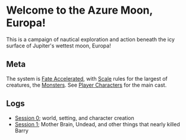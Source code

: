 # Welcome to the Azure Moon, Europa!

This is a campaign of nautical exploration and action beneath the icy surface of Jupiter's wettest moon, Europa!

## Meta
The system is [Fate Accelerated](https://fate-srd.com/fate-accelerated/get-started), with [Scale](https://fate-srd.com/fate-system-toolkit/scale) rules for the largest of creatures, the [Monsters](Details/Monsters.md). See [Player Characters](Characters/PlayerCharacters.md) for the main cast.

## Logs
* [Session 0](Logs/Session0.md); world, setting, and character creation
* [Session 1](Logs/Session1.md); Mother Brain, Undead, and other things that nearly killed Barry